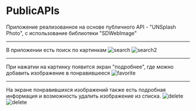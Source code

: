 # PublicAPIs

Приложение реализованное на основе публичного API - "UNSplash Photo", с использование библиотеки "SDWebImage"

___

В приложении есть поиск по картинкам
![search](https://ie.wampi.ru/2022/02/06/Simulator-Screen-Shot---iPhone-12-mini---2022-02-06-at-18.24.57.png)
![search2](https://ie.wampi.ru/2022/02/06/Simulator-Screen-Shot---iPhone-12-mini---2022-02-06-at-18.27.39.png)
___

При нажатии на картинку появится экран "подробнее", где можно добавить изображение в понравившееся
![favorite](https://ie.wampi.ru/2022/02/06/Simulator-Screen-Shot---iPhone-12-mini---2022-02-06-at-18.27.56.png)

___

На экране понравившихся изображений также есть подробная информация и возможность удалить изображение из списка.
![delete](https://ie.wampi.ru/2022/02/06/Simulator-Screen-Shot---iPhone-12-mini---2022-02-06-at-18.28.28.png)
![delete](https://ie.wampi.ru/2022/02/06/Simulator-Screen-Shot---iPhone-12-mini---2022-02-06-at-18.28.37.png)

